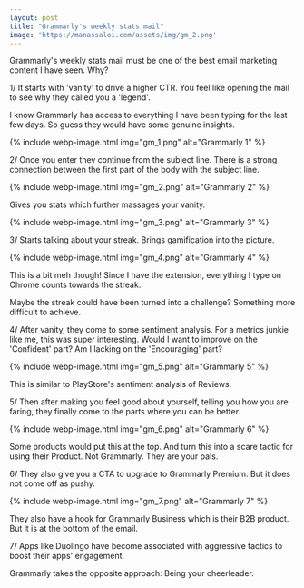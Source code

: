```yaml
---
layout: post
title: "Grammarly's weekly stats mail"
image: 'https://manassaloi.com/assets/img/gm_2.png'
---
```


Grammarly's weekly stats mail must be one of the best email marketing content I have seen. Why?

1/ It starts with 'vanity' to drive a higher CTR. You feel like opening the mail to see why they called you a 'legend'.

I know Grammarly has access to everything I have been typing for the last few days. So guess they would have some genuine insights.

{% include webp-image.html img="gm_1.png" alt="Grammarly 1" %}

2/ Once you enter they continue from the subject line. There is a strong connection between the first part of the body with the subject line.

{% include webp-image.html img="gm_2.png" alt="Grammarly 2" %}

Gives you stats which further massages your vanity.

{% include webp-image.html img="gm_3.png" alt="Grammarly 3" %}

3/ Starts talking about your streak. Brings gamification into the picture.

{% include webp-image.html img="gm_4.png" alt="Grammarly 4" %}

This is a bit meh though! Since I have the extension, everything I type on Chrome counts towards the streak.

Maybe the streak could have been turned into a challenge? Something more difficult to achieve.

4/ After vanity, they come to some sentiment analysis. For a metrics junkie like me, this was super interesting. Would I want to improve on the 'Confident' part? Am I lacking on the 'Encouraging' part?

{% include webp-image.html img="gm_5.png" alt="Grammarly 5" %}

This is similar to PlayStore's sentiment analysis of Reviews.

5/ Then after making you feel good about yourself, telling you how you are faring, they finally come to the parts where you can be better.

{% include webp-image.html img="gm_6.png" alt="Grammarly 6" %}

Some products would put this at the top. And turn this into a scare tactic for using their Product. Not Grammarly. They are your pals.

6/ They also give you a CTA to upgrade to Grammarly Premium. But it does not come off as pushy.

{% include webp-image.html img="gm_7.png" alt="Grammarly 7" %}

They also have a hook for Grammarly Business which is their B2B product. But it is at the bottom of the email.

7/ Apps like Duolingo have become associated with aggressive tactics to boost their apps' engagement.

Grammarly takes the opposite approach: Being your cheerleader.
